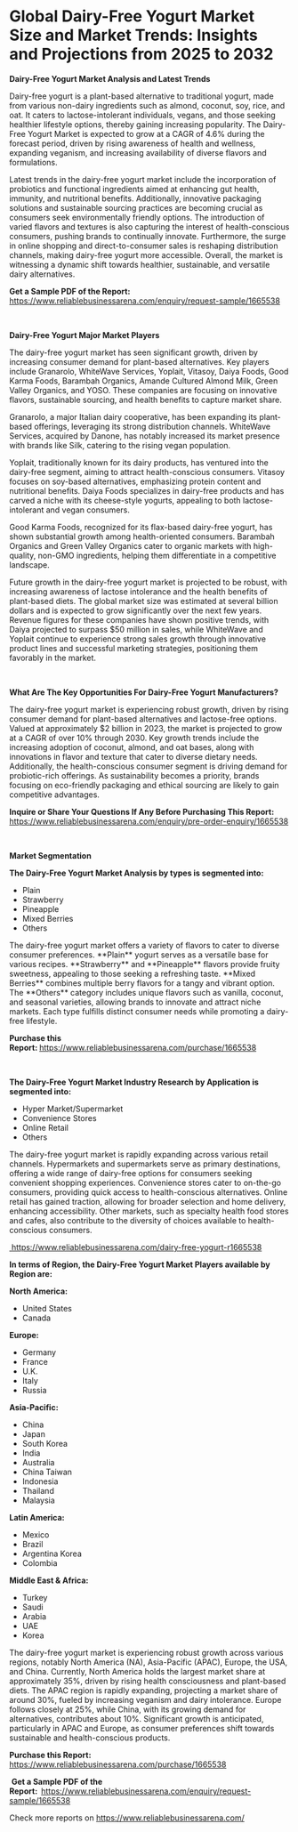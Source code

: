 <p><h1>Global Dairy-Free Yogurt Market Size and Market Trends: Insights and Projections from 2025 to 2032</h1></p><p><strong>Dairy-Free Yogurt Market Analysis and Latest Trends</strong></p>
<p><p>Dairy-free yogurt is a plant-based alternative to traditional yogurt, made from various non-dairy ingredients such as almond, coconut, soy, rice, and oat. It caters to lactose-intolerant individuals, vegans, and those seeking healthier lifestyle options, thereby gaining increasing popularity. The Dairy-Free Yogurt Market is expected to grow at a CAGR of 4.6% during the forecast period, driven by rising awareness of health and wellness, expanding veganism, and increasing availability of diverse flavors and formulations.</p><p>Latest trends in the dairy-free yogurt market include the incorporation of probiotics and functional ingredients aimed at enhancing gut health, immunity, and nutritional benefits. Additionally, innovative packaging solutions and sustainable sourcing practices are becoming crucial as consumers seek environmentally friendly options. The introduction of varied flavors and textures is also capturing the interest of health-conscious consumers, pushing brands to continually innovate. Furthermore, the surge in online shopping and direct-to-consumer sales is reshaping distribution channels, making dairy-free yogurt more accessible. Overall, the market is witnessing a dynamic shift towards healthier, sustainable, and versatile dairy alternatives.</p></p>
<p><strong>Get a Sample PDF of the Report:&nbsp;</strong> <a href="https://www.reliablebusinessarena.com/enquiry/request-sample/1665538?utm_campaign=2819&utm_medium=2&utm_source=Github&utm_content=ia&utm_term=07042025&utm_id=dairy-free-yogurt">https://www.reliablebusinessarena.com/enquiry/request-sample/1665538</a></p>
<p>&nbsp;</p>
<p><strong>Dairy-Free Yogurt Major Market Players</strong></p>
<p><p>The dairy-free yogurt market has seen significant growth, driven by increasing consumer demand for plant-based alternatives. Key players include Granarolo, WhiteWave Services, Yoplait, Vitasoy, Daiya Foods, Good Karma Foods, Barambah Organics, Amande Cultured Almond Milk, Green Valley Organics, and YOSO. These companies are focusing on innovative flavors, sustainable sourcing, and health benefits to capture market share.</p><p>Granarolo, a major Italian dairy cooperative, has been expanding its plant-based offerings, leveraging its strong distribution channels. WhiteWave Services, acquired by Danone, has notably increased its market presence with brands like Silk, catering to the rising vegan population.</p><p>Yoplait, traditionally known for its dairy products, has ventured into the dairy-free segment, aiming to attract health-conscious consumers. Vitasoy focuses on soy-based alternatives, emphasizing protein content and nutritional benefits. Daiya Foods specializes in dairy-free products and has carved a niche with its cheese-style yogurts, appealing to both lactose-intolerant and vegan consumers.</p><p>Good Karma Foods, recognized for its flax-based dairy-free yogurt, has shown substantial growth among health-oriented consumers. Barambah Organics and Green Valley Organics cater to organic markets with high-quality, non-GMO ingredients, helping them differentiate in a competitive landscape.</p><p>Future growth in the dairy-free yogurt market is projected to be robust, with increasing awareness of lactose intolerance and the health benefits of plant-based diets. The global market size was estimated at several billion dollars and is expected to grow significantly over the next few years. Revenue figures for these companies have shown positive trends, with Daiya projected to surpass $50 million in sales, while WhiteWave and Yoplait continue to experience strong sales growth through innovative product lines and successful marketing strategies, positioning them favorably in the market.</p></p>
<p>&nbsp;</p>
<p><strong>What Are The Key Opportunities For Dairy-Free Yogurt Manufacturers?</strong></p>
<p><p>The dairy-free yogurt market is experiencing robust growth, driven by rising consumer demand for plant-based alternatives and lactose-free options. Valued at approximately $2 billion in 2023, the market is projected to grow at a CAGR of over 10% through 2030. Key growth trends include the increasing adoption of coconut, almond, and oat bases, along with innovations in flavor and texture that cater to diverse dietary needs. Additionally, the health-conscious consumer segment is driving demand for probiotic-rich offerings. As sustainability becomes a priority, brands focusing on eco-friendly packaging and ethical sourcing are likely to gain competitive advantages.</p></p>
<p><strong>Inquire or Share Your Questions If Any Before Purchasing This Report:</strong> <a href="https://www.reliablebusinessarena.com/enquiry/pre-order-enquiry/1665538?utm_campaign=2819&utm_medium=2&utm_source=Github&utm_content=ia&utm_term=07042025&utm_id=dairy-free-yogurt">https://www.reliablebusinessarena.com/enquiry/pre-order-enquiry/1665538</a></p>
<p>&nbsp;</p>
<p><strong>Market Segmentation</strong></p>
<p><strong>The Dairy-Free Yogurt Market Analysis by types is segmented into:</strong></p>
<p><ul><li>Plain</li><li>Strawberry</li><li>Pineapple</li><li>Mixed Berries</li><li>Others</li></ul></p>
<p><p>The dairy-free yogurt market offers a variety of flavors to cater to diverse consumer preferences. **Plain** yogurt serves as a versatile base for various recipes. **Strawberry** and **Pineapple** flavors provide fruity sweetness, appealing to those seeking a refreshing taste. **Mixed Berries** combines multiple berry flavors for a tangy and vibrant option. The **Others** category includes unique flavors such as vanilla, coconut, and seasonal varieties, allowing brands to innovate and attract niche markets. Each type fulfills distinct consumer needs while promoting a dairy-free lifestyle.</p></p>
<p><strong>Purchase this Report:&nbsp;</strong><a href="https://www.reliablebusinessarena.com/purchase/1665538?utm_campaign=2819&utm_medium=2&utm_source=Github&utm_content=ia&utm_term=07042025&utm_id=dairy-free-yogurt">https://www.reliablebusinessarena.com/purchase/1665538</a></p>
<p>&nbsp;</p>
<p><strong>The Dairy-Free Yogurt Market Industry Research by Application is segmented into:</strong></p>
<p><ul><li>Hyper Market/Supermarket</li><li>Convenience Stores</li><li>Online Retail</li><li>Others</li></ul></p>
<p><p>The dairy-free yogurt market is rapidly expanding across various retail channels. Hypermarkets and supermarkets serve as primary destinations, offering a wide range of dairy-free options for consumers seeking convenient shopping experiences. Convenience stores cater to on-the-go consumers, providing quick access to health-conscious alternatives. Online retail has gained traction, allowing for broader selection and home delivery, enhancing accessibility. Other markets, such as specialty health food stores and cafes, also contribute to the diversity of choices available to health-conscious consumers.</p></p>
<p><a href="https://www.reliablebusinessarena.com/dairy-free-yogurt-r1665538?utm_campaign=2819&utm_medium=2&utm_source=Github&utm_content=ia&utm_term=07042025&utm_id=dairy-free-yogurt">&nbsp;https://www.reliablebusinessarena.com/dairy-free-yogurt-r1665538</a></p>
<p><strong>In terms of Region, the Dairy-Free Yogurt Market Players available by Region are:</strong></p>
<p>
    <p> <strong> North America: </strong>
        <ul>
            <li>United States</li>
            <li>Canada</li>
        </ul>
        </p> 
    <p> <strong> Europe: </strong>
        <ul>
            <li>Germany</li>
            <li>France</li>
            <li>U.K.</li>
            <li>Italy</li>
            <li>Russia</li>
        </ul>
        </p> 
    <p> <strong> Asia-Pacific: </strong>
        <ul>
            <li>China</li>
            <li>Japan</li>
            <li>South Korea</li>
            <li>India</li>
            <li>Australia</li>
            <li>China Taiwan</li>
            <li>Indonesia</li>
            <li>Thailand</li>
            <li>Malaysia</li>
        </ul>
        </p> 
    <p> <strong> Latin America: </strong>
        <ul>
            <li>Mexico</li>
            <li>Brazil</li>
            <li>Argentina Korea</li>
            <li>Colombia</li>
        </ul>
        </p> 
    <p> <strong> Middle East & Africa: </strong>
        <ul>
            <li>Turkey</li>
            <li>Saudi</li>
            <li>Arabia</li>
            <li>UAE</li>
            <li>Korea</li>
        </ul>
    </p>
    </p>
<p><p>The dairy-free yogurt market is experiencing robust growth across various regions, notably North America (NA), Asia-Pacific (APAC), Europe, the USA, and China. Currently, North America holds the largest market share at approximately 35%, driven by rising health consciousness and plant-based diets. The APAC region is rapidly expanding, projecting a market share of around 30%, fueled by increasing veganism and dairy intolerance. Europe follows closely at 25%, while China, with its growing demand for alternatives, contributes about 10%. Significant growth is anticipated, particularly in APAC and Europe, as consumer preferences shift towards sustainable and health-conscious products.</p></p>
<p><strong>Purchase this Report: </strong><a href="https://www.reliablebusinessarena.com/purchase/1665538?utm_campaign=2819&utm_medium=2&utm_source=Github&utm_content=ia&utm_term=07042025&utm_id=dairy-free-yogurt">https://www.reliablebusinessarena.com/purchase/1665538</a></p>
<p>&nbsp;<strong>Get a Sample PDF of the Report:&nbsp;&nbsp;</strong><a href="https://www.reliablebusinessarena.com/enquiry/request-sample/1665538?utm_campaign=2819&utm_medium=2&utm_source=Github&utm_content=ia&utm_term=07042025&utm_id=dairy-free-yogurt">https://www.reliablebusinessarena.com/enquiry/request-sample/1665538</a></p>
<p><strong></strong></p>
<p>Check more reports on <a href="https://www.reliablebusinessarena.com/?utm_campaign=2819&utm_medium=2&utm_source=Github&utm_content=ia&utm_term=07042025&utm_id=dairy-free-yogurt">https://www.reliablebusinessarena.com/</a></p>